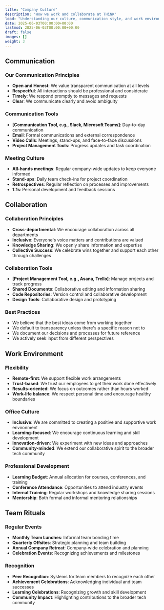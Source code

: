 ```yaml
---
title: "Company Culture"
description: "How we work and collaborate at THiNK"
lead: "Understanding our culture, communication style, and work environment"
date: 2025-06-03T00:00:00+00:00
lastmod: 2025-06-03T00:00:00+00:00
draft: false
images: []
weight: 3
---
```


## Communication

### Our Communication Principles
- **Open and Honest**: We value transparent communication at all levels
- **Respectful**: All interactions should be professional and considerate
- **Timely**: We respond promptly to messages and requests
- **Clear**: We communicate clearly and avoid ambiguity

### Communication Tools
- **[Communication Tool, e.g., Slack, Microsoft Teams]**: Day-to-day communication
- **Email**: Formal communications and external correspondence
- **Video Calls**: Meetings, stand-ups, and face-to-face discussions
- **Project Management Tools**: Progress updates and task coordination

### Meeting Culture
- **All-hands meetings**: Regular company-wide updates to keep everyone informed
- **Stand-ups**: Daily team check-ins for project coordination
- **Retrospectives**: Regular reflection on processes and improvements
- **1:1s**: Personal development and feedback sessions

## Collaboration

### Collaboration Principles
- **Cross-departmental**: We encourage collaboration across all departments
- **Inclusive**: Everyone's voice matters and contributions are valued
- **Knowledge Sharing**: We openly share information and expertise
- **Collective Success**: We celebrate wins together and support each other through challenges

### Collaboration Tools
- **[Project Management Tool, e.g., Asana, Trello]**: Manage projects and track progress
- **Shared Documents**: Collaborative editing and information sharing
- **Code Repositories**: Version control and collaborative development
- **Design Tools**: Collaborative design and prototyping

### Best Practices
- We believe that the best ideas come from working together
- We default to transparency unless there's a specific reason not to
- We document our decisions and processes for future reference
- We actively seek input from different perspectives

## Work Environment

### Flexibility
- **Remote-first**: We support flexible work arrangements
- **Trust-based**: We trust our employees to get their work done effectively
- **Results-oriented**: We focus on outcomes rather than hours worked
- **Work-life balance**: We respect personal time and encourage healthy boundaries

### Office Culture
- **Inclusive**: We are committed to creating a positive and supportive work environment
- **Learning-focused**: We encourage continuous learning and skill development
- **Innovation-driven**: We experiment with new ideas and approaches
- **Community-minded**: We extend our collaborative spirit to the broader tech community

### Professional Development
- **Learning Budget**: Annual allocation for courses, conferences, and training
- **Conference Attendance**: Opportunities to attend industry events
- **Internal Training**: Regular workshops and knowledge sharing sessions
- **Mentorship**: Both formal and informal mentoring relationships

## Team Rituals

### Regular Events
- **Monthly Team Lunches**: Informal team bonding time
- **Quarterly Offsites**: Strategic planning and team building
- **Annual Company Retreat**: Company-wide celebration and planning
- **Celebration Events**: Recognizing achievements and milestones

### Recognition
- **Peer Recognition**: Systems for team members to recognize each other
- **Achievement Celebrations**: Acknowledging individual and team successes
- **Learning Celebrations**: Recognizing growth and skill development
- **Community Impact**: Highlighting contributions to the broader tech community
